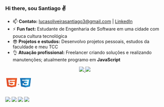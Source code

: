 ### Hi there, sou Santiago ✌


- 📫 **Contato:** lucasoliveirasantiago3@gmail.com | [LinkedIn](https://www.linkedin.com/in/lucas-oliveira-santiago-343422238/)  
- ⚡ **Fun fact:** Estudante de Engenharia de Software em uma cidade com pouca cultura tecnológica  
- 😎 **Projetos e estudos:** Desenvolvo projetos pessoais, estudos da faculdade e meu TCC  
- 👌 **Atuação profissional:** Freelancer criando soluções e realizando manutenções; atualmente programo em **JavaScript**


<div align="center">
  <a href="https://github.com/LucasSantiag0">
  <img height="180em" src="https://github-readme-stats.vercel.app/api?username=LucaSantiag0&show_icons=true&theme=tokyonight&include_all_commits=true&count_private=true"/>
  <img height="180em" src="https://github-readme-stats.vercel.app/api/top-langs/?username=LucaSantiag0&layout=compact&langs_count=7&theme=tokyonight"/>
</div>


</div>
<div style="display: inline_block"><br>
  
  <img align="center" alt="Rafa-HTML" height="30" width="40" src="https://raw.githubusercontent.com/devicons/devicon/master/icons/html5/html5-original.svg">
  <img align="center" alt="Rafa-CSS" height="30" width="40" src="https://raw.githubusercontent.com/devicons/devicon/master/icons/css3/css3-original.svg">
</div>

##


<div> 
  <a href="https://instagram.com/slucas2k" target="_blank"><img src="https://img.shields.io/badge/-Instagram-%23E4405F?style=for-the-badge&logo=instagram&logoColor=white" target="_blank"></a>
 <a href="https://discord.gg/ⱠɄ₭Ɇ#9955" target="_blank"><img src="https://img.shields.io/badge/Discord-7289DA?style=for-the-badge&logo=discord&logoColor=white" target="_blank"></a> 
  <a href = "mailto:lucasoliveirasantiago3@gmail.com"><img src="https://img.shields.io/badge/Gmail-D14836?style=for-the-badge&logo=gmail&logoColor=white" target="_blank"></a>
  <a href="https://www.linkedin.com/in/lucas-oliveira-santiago-343422238/" target="_blank"><img src="https://img.shields.io/badge/-LinkedIn-%230077B5?style=for-the-badge&logo=linkedin&logoColor=white" target="_blank"></a> 
 
</div>
